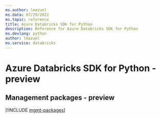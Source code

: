 ```yaml
---
ms.author: lmazuel
ms.data: 07/29/2022
ms.topic: reference
title: Azure Databricks SDK for Python
description: Reference for Azure Databricks SDK for Python
ms.devlang: python
author: lmazuel
ms.service: databricks
---
```

# Azure Databricks SDK for Python - preview

## Management packages - preview
[!INCLUDE [mgmt-packages](databricks-mgmt-index.md)]